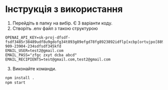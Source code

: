 # Інструкція з використання
1. Перейдіть в папку на вибір. Є 3 варіанти коду.
2. Створіть .env файл з такою структурою
```
OPENAI_API_KEY=sk-proj-dfsdf-fsdf3485r38489udf8u9gdofg34t893g89efgd78fg8923892idflp[xcbp[ortujpo[8890-909-23904-234sdfsdf345kfd
EMAIL_USER=test2@gmail.com
EMAIL_PASS="zfgc zxyt dcba abcd"
EMAIL_RECIPIENTS=test@gmail.com,test2@gmail.com
```
3. Виконайте команди.
```bash
npm install .
npm start
```
